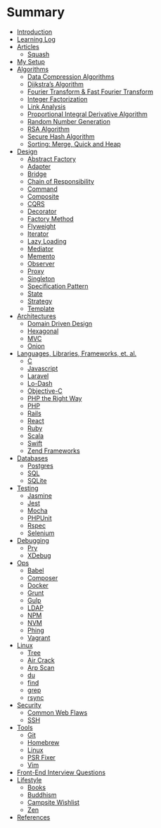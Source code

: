# Summary

* [Introduction](README.md)
* [Learning Log](learning_log.md)
* [Articles](articles/README.md)
    * [Squash](articles/squash.md)
* [My Setup](setup/README.md)
* [Algorithms](algorithms/README.md)
    * [Data Compression Algorithms]()
    * [Dijkstra’s Algorithm]()
    * [Fourier Transform & Fast Fourier Transform]()
    * [Integer Factorization]()
    * [Link Analysis]()
    * [Proportional Integral Derivative Algorithm]()
    * [Random Number Generation]()
    * [RSA Algorithm]()
    * [Secure Hash Algorithm]()
    * [Sorting: Merge, Quick and Heap]()
* [Design](design/README.md)
    * [Abstract Factory](design/abstract_factory.md)
    * [Adapter](design/adapter.md)
    * [Bridge](design/bridge.md)
    * [Chain of Responsibility](design/chain_of_responsibility.md)
    * [Command](design/command.md)
    * [Composite](design/composite.md)
    * [CQRS](design/cqrs.md)
    * [Decorator](design/decorator.md)
    * [Factory Method](design/factory_method.md)
    * [Flyweight](design/flyweight.md)
    * [Iterator](design/iterator.md)
    * [Lazy Loading](design/lazy_loading.md)
    * [Mediator](design/mediator.md)
    * [Memento](design/memento.md)
    * [Observer](design/observer.md)
    * [Proxy](design/proxy.md)
    * [Singleton](design/singleton.md)
    * [Specification Pattern](design/specification_pattern.md)
    * [State](design/state.md)
    * [Strategy](design/strategy.md)
    * [Template](design/template.md)
* [Architectures](README.md)
    * [Domain Driven Design](architectures/ddd.md)
    * [Hexagonal](architectures/hexagonal.md)
    * [MVC](architectures/mvc.md)
    * [Onion](architectures/onion.md)
* [Languages, Libraries, Frameworks, et. al.](languages/README.md)
    * [C](languages/c.md)
    * [Javascript](languages/javascript.md)
    * [Laravel]()
    * [Lo-Dash]()
    * [Objective-C](languages/objective-c.md)
    * [PHP the Right Way](languages/php-the-right-way.md)
    * [PHP](languages/php.md)
    * [Rails](languages/rails.md)
    * [React](languages/react.md)
    * [Ruby](languages/ruby.md)
    * [Scala](languages/scala.md)
    * [Swift]()
    * [Zend Frameworks]()
* [Databases](databases/README.md)
    * [Postgres](databases/postgres.md)
    * [SQL](databases/sql.md)
    * [SQLite](databases/sqlite.md)
* [Testing](testing/README.md)
    * [Jasmine]()
    * [Jest]()
    * [Mocha]()
    * [PHPUnit]()
    * [Rspec](testing/rspec.md)
    * [Selenium](testing/selenium.md)
* [Debugging](debugging/README.md)
    * [Pry]()
    * [XDebug]()
* [Ops](ops/README.md)
    * [Babel]()
    * [Composer](ops/composer.md)
    * [Docker](ops/docker.md)
    * [Grunt]()
    * [Gulp](ops/gulp.md)
    * [LDAP](ops/ldap.md)
    * [NPM](ops/npm.md)
    * [NVM](ops/nvm.md)
    * [Phing](ops/phing.md)
    * [Vagrant]()
* [Linux](linux/README.md)
    * [Tree](linux/tree.md)
    * [Air Crack]()
    * [Arp Scan]()
    * [du](linux/du.md)
    * [find]()
    * [grep](linux/grep.md)
    * [rsync](linux/rsync.md)
* [Security](security/README.md)
    * [Common Web Flaws](security/common_web_security_flaws.md)
    * [SSH](security/ssh.md)
* [Tools](tools/README.md)
    * [Git](tools/git.md)
    * [Homebrew](tools/homebrew.md)
    * [Linux](tools/linux.md)
    * [PSR Fixer](tools/psr-fixer.md)
    * [Vim](tools/vim.md)
* [Front-End Interview Questions](front-end_interview_questions.md)
* [Lifestyle](lifestyle/README.md)
    * [Books](lifestyle/books.md)
    * [Buddhism](lifestyle/buddhism.md)
    * [Campsite Wishlist](lifestyle/campsite_wishlist.md)
    * [Zen](lifestyle/zen.md)
* [References](references.md)
